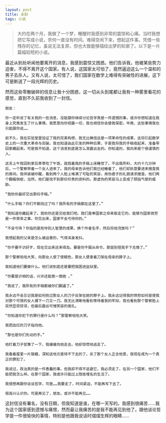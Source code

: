 ```yaml
---
layout: post
title: 永别
tags: 小说
---
```

>大约在两个月，我做了一个梦，睡醒时我感到非常的震惊和心痛。当时我想把它写成小说，奈何一直没有时间。难得空闲下来，想起这件事。凭借一些残存的记忆，虽说无法复原，但也大致能够描绘出梦的轮廓了。以下是一片篇幅较短的小说。


最近从别处听闻他要离开的消息，我感到震惊又困惑。他们告诉我，他被某些势力迫害，不得不离开这个国家。有人说，这国家太可怕了，竟然逼迫这么一个温和的男子去杀人。又有人说，太可惜了，我们国家在数学上难得有突破性的进展，这下可是断送了一段光辉的历史。

然而这些零散破碎的信息让我十分困惑，这一切从头到尾都让我有一种雾里看花的感觉，直到不久前我收到了一封信。

```
朋友：

你一定听说了有关我的一些消息，没能跟你继续讨论哲学真是一件遗憾的事。或许你想知道在我身上究竟发生了什么事情，我愿意向你袒露一切，我也相信你会替我保密。毕竟，这些事情我也只能跟你说……

前不久，我在实验室里验证了我的完美构想，我无比确信这是一项革命性的成果，这将引起数学史上的一次重大革命与突破。我也知道由此引发的种种后果，于是我将我的手稿收起来，准备带回家藏起来。可是我不知道，这个消息到底是怎么泄露出去的。你知道的，我向来是个很谨慎的人。

这天上午我回到家后草草吃了午饭，就抱着我的手稿上床睡觉了。不出我所料，大约十几分钟后，一个警察带着一个女人进来了。我的母亲告诉他们我已经睡着了，他们却执意要进来搜查我的房间。我佯装被吵醒，看到两个人脸上堆满了可耻的笑容，用伪君子的礼貌请求搜查。他们两个翻箱倒柜，当然，他们是找不到那份珍贵的资料的。那虚伪的笑容马上变成了颐指气使的威胁。

“我劝你最好交出那份手稿。”

“什么手稿？你们不都找过了吗？我所有的手稿都在这里了。”

“我知道你藏起来了。我劝你还是交给我们吧。我们是奉国家之命来取走它的，能够为国家效劳是一件荣幸之事。你交出来，国家不会亏待你的。”

“不会亏待？你指的是抢夺别人智慧的成果，换个作者名字，然后将他流放吗？”

我想起我的父亲是怎么被迫害的，气得浑身发抖。

“你不要不识好歹，现在交出来还来得及。要是你不服从命令，那就别怪我手下无情了。”

那个警察哈哈大笑，向那女人使了使眼色，那女人便拿着刀架在母亲的脖子上。

我知道他们要做什么。他们说到底还是要把我困进监狱里。

“你要是识相的话，兴许还能救一救她 。”

“我说了，我所有的手稿都被你们翻遍了。”

我永远不会忘记我是如何抢过那女人的刀子反架在她的脖子上。我永远记得我的愤怒如何驱使我对那个可恨的女人捅下一刀又一刀。我无比清晰地看到等待着我的牢狱，我也看到那个警察脸上突然显现惊讶，但最后露出可憎笑容的面孔。

“你知道你犯下的罪行是什么吗？”那警察哈哈大笑。

我把血红的刀子指向他。

“那也是你们先动的手。”

他盯着刀子犹豫了一下，我缓缓向他走去，他却惊慌地逃走了。

我看着屋里一片狼藉，深知这地方是待不下去的了。杀了那个女人正合他意，我现在成为一个真正的罪犯了。

我说过，政治真的是一件愚蠢的事。但我却不得不逃避它，我必须走了。在另一个国家，他们不能把我怎么样。在那个国家，我或许只能过上隐姓埋名的生活了。

我很想再跟你谈谈哲学，可是……我要走了，时间紧迫，不能再写下去了。

很高兴认识你。可是再见了，朋友。或许不能再见……
```

这封信没有署名，没有日期，但我知道是谁，在哪一天写的。我感到很痛苦……我为这个国家感到遗憾与痛恨，然而最让我痛苦的是我不能再见到他了。跟他谈论哲学是一件很愉快的事情，特别是他跟我说话时熠熠生辉的眼睛……
